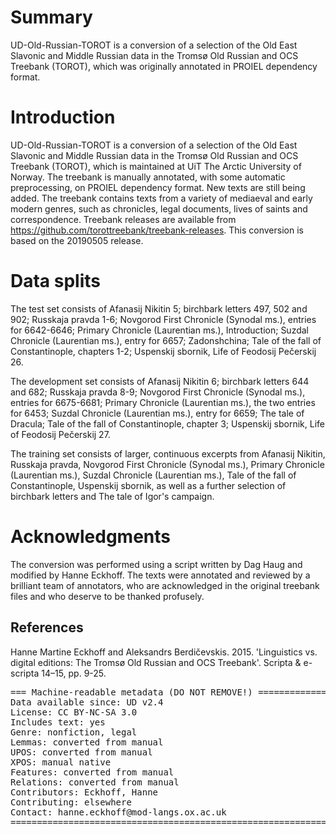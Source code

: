 # Summary

UD-Old-Russian-TOROT is a conversion of a selection of the Old East Slavonic and Middle Russian data in the Tromsø Old Russian and OCS Treebank (TOROT), which was originally annotated in PROIEL dependency format. 

# Introduction

UD-Old-Russian-TOROT is a conversion of a selection of the Old East Slavonic and Middle Russian data in the Tromsø Old Russian and OCS Treebank (TOROT), which is maintained at UiT The Arctic University of Norway. The treebank is manually annotated, with some automatic preprocessing, on PROIEL dependency format. New texts are still being added. The treebank contains texts from a variety of mediaeval and early modern genres, such as chronicles, legal documents, lives of saints and correspondence. Treebank releases are available from  https://github.com/torottreebank/treebank-releases. This conversion is based on the 20190505 release.

# Data splits

The test set consists of Afanasij Nikitin 5; birchbark letters 497, 502 and 902; Russkaja pravda 1-6; Novgorod First Chronicle (Synodal ms.), entries for 6642-6646; Primary Chronicle (Laurentian ms.), Introduction; Suzdal Chronicle (Laurentian ms.), entry for 6657; Zadonshchina; Tale of the fall of Constantinople, chapters 1-2; Uspenskij sbornik, Life of Feodosij Pečerskij 26. 

The development set consists of Afanasij Nikitin 6; birchbark letters 644 and 682; Russkaja pravda 8-9; Novgorod First Chronicle (Synodal ms.), entries for 6675-6681; Primary Chronicle (Laurentian ms.), the two entries for 6453; Suzdal Chronicle (Laurentian ms.), entry for 6659; The tale of Dracula; Tale of the fall of Constantinople, chapter 3; Uspenskij sbornik, Life of Feodosij Pečerskij 27.

The training set consists of larger, continuous excerpts from Afanasij Nikitin, Russkaja pravda, Novgorod First Chronicle (Synodal ms.), Primary Chronicle (Laurentian ms.), Suzdal Chronicle (Laurentian ms.), Tale of the fall of Constantinople, Uspenskij sbornik, as well as a further selection of birchbark letters and The tale of Igor's campaign.

# Acknowledgments

The conversion was performed using a script written by Dag Haug and modified by Hanne Eckhoff. The texts were annotated and reviewed by a brilliant team of annotators, who are acknowledged in the original treebank files and who deserve to be thanked profusely. 

## References

Hanne Martine Eckhoff and Aleksandrs Berdičevskis. 2015. 'Linguistics vs. digital editions: The Tromsø Old Russian and OCS Treebank'. Scripta & e-scripta 14–15, pp. 9-25.


<pre>
=== Machine-readable metadata (DO NOT REMOVE!) ================================
Data available since: UD v2.4
License: CC BY-NC-SA 3.0
Includes text: yes
Genre: nonfiction, legal
Lemmas: converted from manual
UPOS: converted from manual
XPOS: manual native
Features: converted from manual
Relations: converted from manual
Contributors: Eckhoff, Hanne
Contributing: elsewhere
Contact: hanne.eckhoff@mod-langs.ox.ac.uk
===============================================================================
</pre>
